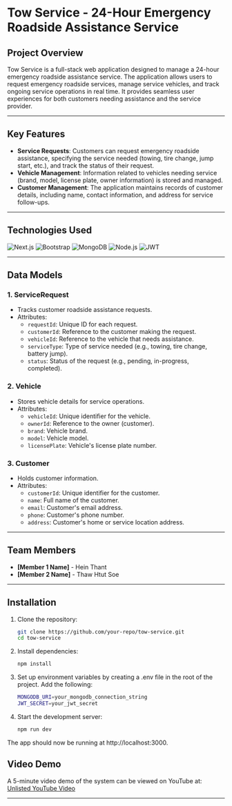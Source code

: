 # Tow Service - 24-Hour Emergency Roadside Assistance Service

## Project Overview
Tow Service is a full-stack web application designed to manage a 24-hour emergency roadside assistance service. The application allows users to request emergency roadside services, manage service vehicles, and track ongoing service operations in real time. It provides seamless user experiences for both customers needing assistance and the service provider.

---

## Key Features
- **Service Requests**: Customers can request emergency roadside assistance, specifying the service needed (towing, tire change, jump start, etc.), and track the status of their request.
- **Vehicle Management**: Information related to vehicles needing service (brand, model, license plate, owner information) is stored and managed.
- **Customer Management**: The application maintains records of customer details, including name, contact information, and address for service follow-ups.

---

## Technologies Used

![Next.js](https://img.shields.io/badge/Next.js-000000?style=for-the-badge&logo=next.js&logoColor=white)
![Bootstrap](https://img.shields.io/badge/Bootstrap-563D7C?style=for-the-badge&logo=bootstrap&logoColor=white)
![MongoDB](https://img.shields.io/badge/MongoDB-4EA94B?style=for-the-badge&logo=mongodb&logoColor=white)
![Node.js](https://img.shields.io/badge/Node.js-43853D?style=for-the-badge&logo=node.js&logoColor=white)
![JWT](https://img.shields.io/badge/JWT-black?style=for-the-badge&logo=JSON%20web%20tokens)

---

## Data Models

### 1. **ServiceRequest**
- Tracks customer roadside assistance requests.
- Attributes:
  - `requestId`: Unique ID for each request.
  - `customerId`: Reference to the customer making the request.
  - `vehicleId`: Reference to the vehicle that needs assistance.
  - `serviceType`: Type of service needed (e.g., towing, tire change, battery jump).
  - `status`: Status of the request (e.g., pending, in-progress, completed).

### 2. **Vehicle**
- Stores vehicle details for service operations.
- Attributes:
  - `vehicleId`: Unique identifier for the vehicle.
  - `ownerId`: Reference to the owner (customer).
  - `brand`: Vehicle brand.
  - `model`: Vehicle model.
  - `licensePlate`: Vehicle's license plate number.

### 3. **Customer**
- Holds customer information.
- Attributes:
  - `customerId`: Unique identifier for the customer.
  - `name`: Full name of the customer.
  - `email`: Customer's email address.
  - `phone`: Customer's phone number.
  - `address`: Customer's home or service location address.

---

## Team Members
- **[Member 1 Name]** - Hein Thant
- **[Member 2 Name]** - Thaw Htut Soe
---
## Installation

1. Clone the repository:
   ```bash
   git clone https://github.com/your-repo/tow-service.git
   cd tow-service

2. Install dependencies:

   ```bash
   npm install

3. Set up environment variables by creating a .env file in the root of the project. Add the following:

    ```bash
    MONGODB_URI=your_mongodb_connection_string
    JWT_SECRET=your_jwt_secret

4. Start the development server:

    ```bash
    npm run dev
The app should now be running at http://localhost:3000.

## Video Demo
A 5-minute video demo of the system can be viewed on YouTube at: [Unlisted YouTube Video](https://youtu.be/SrEDqHuNfqE)

---
